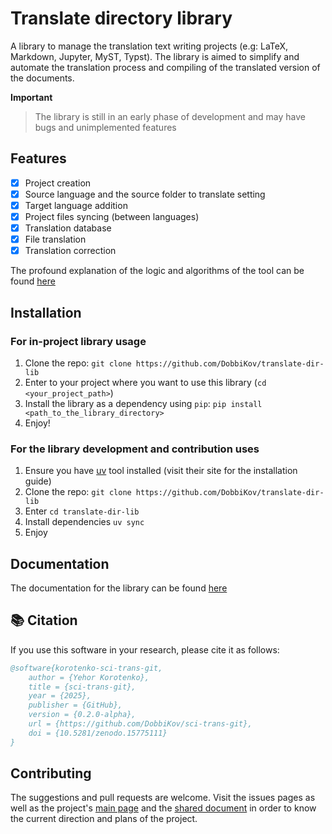 # Translate directory library
A library to manage the translation text writing projects (e.g: LaTeX,
Markdown, Jupyter, MyST, Typst). The library is aimed to simplify and automate
the translation process and compiling of the translated version of the documents.

**Important**
> The library is still in an early phase of development and may have bugs and unimplemented features

## Features
- [x] Project creation
- [x] Source language and the source folder to translate setting
- [x] Target language addition
- [x] Project files syncing (between languages)
- [x] Translation database
- [x] File translation
- [x] Translation correction

The profound explanation of the logic and algorithms of the tool can be found [here](./docs/tool-profound-explanation.md)

## Installation
### For in-project library usage
1. Clone the repo: `git clone https://github.com/DobbiKov/translate-dir-lib`
2. Enter to your project where you want to use this library (`cd <your_project_path>`)
3. Install the library as a dependency using `pip`: `pip install <path_to_the_library_directory>`
4. Enjoy!

### For the library development and contribution uses
1. Ensure you have [uv](https://docs.astral.sh/uv/#__tabbed_1_1) tool installed
   (visit their site for the installation guide)
2. Clone the repo: `git clone https://github.com/DobbiKov/translate-dir-lib`
3. Enter `cd translate-dir-lib`
4. Install dependencies `uv sync`
5. Enjoy

## Documentation

The documentation for the library can be found [here](./docs/main.md)

## 📚 Citation

If you use this software in your research, please cite it as follows:
```bib
@software{korotenko-sci-trans-git,
    author = {Yehor Korotenko},
    title = {sci-trans-git},
    year = {2025},
    publisher = {GitHub},
    version = {0.2.0-alpha},
    url = {https://github.com/DobbiKov/sci-trans-git},
    doi = {10.5281/zenodo.15775111}
}
```


## Contributing 
The suggestions and pull requests are welcome. Visit the issues pages as well
as the project's [main page](https://github.com/DobbiKov/sci-trans-git) and the
[shared document](https://codimd.math.cnrs.fr/sUW9PQ1tTLWcR98UjLHLpw) in order
to know the current direction and plans of the project.
